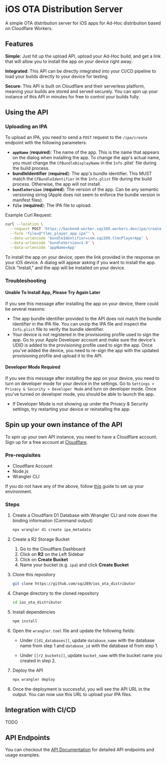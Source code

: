 # iOS OTA Distribution Server

A simple OTA distribution server for iOS apps for Ad-Hoc distribution based on Cloudflare Workers.

## Features

**Simple**: Just hit up the upload API, upload your Ad-Hoc build, and get a link that will allow you to install the app on your device right away.

**Integrated**: This API can be directly integrated into your CI/CD pipeline to load your builds directly to your device for testing.

**Secure**: This API is built on Cloudflare and their serverless platform, meaning your builds are stored and served securely. You can spin up your instance of this API in minutes for free to control your builds fully.

## Using the API

### Uploading an IPA

To upload an IPA, you need to send a `POST` request to the `/ipa/create` endpoint with the following parameters:

- **`appName`** (**required**): The name of the app. This is the name that appears on the dialog when installing the app. To change the app's actual name, you must change the `CFBundleDisplayName` in the `Info.`plist` file during the build process.
- **bundleIdentifier** (**required**): The app's bundle identifier. This MUST match the `CFBundleIdentifier` in the `Info.plist` file during the build process. Otherwise, the app will not install.
- **`bundleVersion`** (**required**): The version of the app. Can be any semantic versioning string (Apple does not seem to enforce the bundle version in manifest files).
- **`file`** (**required**): The IPA file to upload.

Example Curl Request:

```bash
curl --location \
  --request POST 'https://backend-worker.sqz269.workers.dev/ipa/create' \
  --form 'file=@"tlmc_player_app.ipa"' \
  --data-urlencode 'bundleIdentifier=com.sqz269.tlmcPlayerApp' \
  --data-urlencode 'bundleVersion=1.0' \
  --data-urlencode 'appName=App'
```

To install the app on your device, open the link provided in the response on your iOS device. A dialog will appear asking if you want to install the app. Click "Install," and the app will be installed on your device.

### Troubleshooting

#### Unable To Install App, Please Try Again Later

If you see this message after installing the app on your device, there could be several reasons:

- The app bundle identifier provided to the API does not match the bundle identifier in the IPA file. You can unzip the IPA file and inspect the `Info.plist` file to verify the bundle identifier.
- Your device is not registered in the provisioning profile used to sign the app. Go to your Apple Developer account and make sure the device's UDID is added to the provisioning profile used to sign the app. Once you've added the device, you need to re-sign the app with the updated provisioning profile and upload it to the API.

#### Developer Mode Required

If you see this message after installing the app on your device, you need to turn on developer mode for your device in the settings. Go to `Settings > Privacy & Security > Developer Mode` and turn on developer mode. Once you've turned on developer mode, you should be able to launch the app.

- If Developer Mode is not showing up under the Privacy & Security settings, try restarting your device or reinstalling the app.

## Spin up your own instance of the API

To spin up your own API instance, you need to have a Cloudflare account. Sign up for a free account at [Cloudflare](https://dash.cloudflare.com/sign-up).

### Pre-requisites

- Cloudflare Account
- Node.js
- Wrangler CLI

If you do not have any of the above, follow [this](https://blog.ericcfdemo.net/posts/installing-and-configuring-wrangler/) guide to set up your environment.

### Steps

1. Create a Cloudflare D1 Database with Wrangler CLI and note down the binding information (Command output)
	```bash
	npx wrangler d1 create ipa_metadata
	```

2. Create a R2 Storage Bucket
	1. Go to the Cloudflare Dashboard
	2. Click on **R2** on the Left Sidebar
	3. Click on **Create Bucket**
	3. Name your bucket (e.g. `ipa`) and click **Create Bucket**


3. Clone this repository
	```bash
	git clone https://github.com/sqz269/ios_ota_distributor
	```

4. Change directory to the cloned repository
	```bash
	cd ios_ota_distributor
	```

5. Install dependencies
	```bash
	npm install
	```

6. Open the `wrangler.toml` file and update the following fields:
	- Under `[[d1_databases]]`, update `database_name` with the database name from step 1 and `database_id` with the database id from step 1.

	- Under `[[r2_buckets]]`, update `bucket_name` with the bucket name you created in step 2.

7. Deploy the API
	```bash
	npx wrangler deploy
	```

8. Once the deployment is successful, you will see the API URL in the output. You can now use this URL to upload your IPA files.

## Integration with CI/CD

TODO

## API Endpoints

You can checkout the [API Documentation](Endpoints.md) for detailed API endpoints and usage examples.

